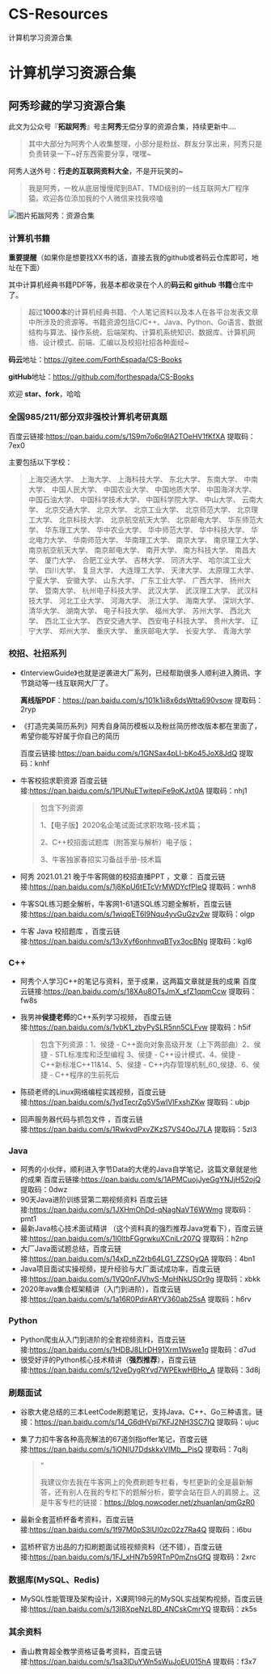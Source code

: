 # CS-Resources
计算机学习资源合集
# 计算机学习资源合集 

## 阿秀珍藏的学习资源合集

此文为公众号『**拓跋阿秀**』号主**阿秀**无偿分享的资源合集，持续更新中....

> 其中大部分为阿秀个人收集整理，小部分是粉丝、群友分享出来，阿秀只是负责转录一下~好东西需要分享，嘿嘿~

阿秀人送外号：**行走的互联网资料大全**，不是开玩笑的~

> 我是阿秀，一枚从底层慢慢爬到BAT、TMD级别的一线互联网大厂程序猿。欢迎各位添加我的个人微信来找我唠嗑

![图片](https://mmbiz.qpic.cn/mmbiz_png/BktAsjcTbXicNtmNAZGH36XzUNBniazW2VD9L777RqJsiaBG8Z1CzlCXZuGAusgrib7lDZoDkEmRiaQ8c3xicRXmp5SQ/640?wx_fmt=png&tp=webp&wxfrom=5&wx_lazy=1&wx_co=1)拓跋阿秀：资源合集

### 计算机书籍

**重要提醒**（如果你是想要找XX书的话，直接去我的github或者码云仓库即可，地址在下面）

其中计算机经典书籍PDF等，我基本都收录在个人的**码云和 github 书籍**仓库中了。

> 超过**1000本**的计算机经典书籍、个人笔记资料以及本人在各平台发表文章中所涉及的资源等。书籍资源包括C/C++、Java、Python、Go语言、数据结构与算法、操作系统、后端架构、计算机系统知识、数据库、计算机网络、设计模式、前端、汇编以及校招社招各种面经~
> 

**码云**地址：https://gitee.com/ForthEspada/CS-Books

**gitHub**地址：https://github.com/forthespada/CS-Books

欢迎 **star、fork**，哈哈

### 全国985/211/部分双非强校计算机考研真题

百度云链接:https://pan.baidu.com/s/1S9m7o6p9lA2TOeHV1fKfXA   提取码：7ex0

主要包括以下学校：

> 上海交通大学、 上海大学、 上海科技大学、 东北大学、 东南大学、 中南大学、 中国人民大学、 中国农业大学、 中国地质大学、 中国海洋大学、 中国石油大学、 中国科学技术大学、 中国科学院大学、 中山大学、 云南大学、 北京交通大学、 北京大学、 北京工业大学、 北京师范大学、 北京理工大学、 北京科技大学、 北京航空航天大学、 北京邮电大学、 华东师范大学、 华东理工大学、 华中农业大学、 华中师范大学、 华中科技大学、 华北电力大学、 华南师范大学、 华南理工大学、 南京大学、 南京理工大学、 南京航空航天大学、 南京邮电大学、 南开大学、 南方科技大学、 南昌大学、 厦门大学、 合肥工业大学、 吉林大学、 同济大学、 哈尔滨工业大学、 四川大学、 复旦大学、 大连理工大学、 天津大学、 太原理工大学、 宁夏大学、 安徽大学、 山东大学、 广东工业大学、 广西大学、 扬州大学、 暨南大学、 杭州电子科技大学、 武汉大学、 武汉理工大学、 武汉科技大学、 河北工业大学、 河海大学、 浙江大学、 海南大学、 深圳大学、 清华大学、 湖南大学、 电子科技大学、 福州大学、 苏州大学、 西北大学、 西北工业大学、 西安交通大学、 西安电子科技大学、 贵州大学、 辽宁大学、 郑州大学、 重庆大学、 重庆邮电大学、 长安大学、 青海大学

### 校招、社招系列

- 《InterviewGuide》也就是逆袭进大厂系列，已经帮助很多人顺利进入腾讯、字节跳动等一线互联网大厂了。

  **离线版PDF**：https://pan.baidu.com/s/101k1ii8x6dsWtta690vsow   提取码：2ryp

- 《打造完美简历系列》阿秀自身简历模板以及粉丝简历修改版本都在里面了，希望你能写好属于你自己的简历

  百度云链接:https://pan.baidu.com/s/1GNSax4pLl-bKo45JoX8JdQ   提取码：knhf

- 牛客校招求职资源  百度云链接:https://pan.baidu.com/s/1PUNuETwitepiFe9oKJxt0A   提取码：nhj1

  > 包含下列资源
  >
  > 1、【电子版】2020名企笔试面试求职攻略-技术篇；
  >
  > 2、C++校招面试题库（附答案与解析）电子版；
  >
  > 3、牛客独家春招实习备战手册-技术篇

- 阿秀 2021.01.21 晚于牛客网做的校招直播PPT ，文章： 百度云链接:https://pan.baidu.com/s/1j8KpU6tETcVrMWDYcfPIeQ   提取码：wnh8

- 牛客SQL练习题全解析，牛客网1-61道SQL练习题全解析，百度云链接:https://pan.baidu.com/s/1wiqqET6I9Nqu4yvGuGzv2w  提取码：olgp

- 牛客 Java 校招题库 ，百度云链接:https://pan.baidu.com/s/13vXyf6onhnvqBTyx3ocBNg  提取码：kgl6

### C++

- 阿秀个人学习C++的笔记与资料，至于成果，这两篇文章就是我的成果 百度云链接:https://pan.baidu.com/s/18XAu8OTsJmX_sfZ1qpmCcw  提取码：fw8s

- 我男神**侯捷老师**的C++系列学习视频，  百度云链接:https://pan.baidu.com/s/1vbK1_zbyPySLR5nn5CLFvw 提取码：h5if

  > 包含下列资源：1、侯捷 - C++面向对象高级开发（上下两部曲）2、侯捷 - STL标准库和泛型编程 3、侯捷 - C++设计模式、4、侯捷 - C++新标准C++11&14、5、侯捷 - C++内存管理机制_60_侯捷、6、侯捷 - C++程序的生前死后

- 陈硕老师的Linux网络编程实践视频，百度云链接:https://pan.baidu.com/s/1ydTecrZg5V5wIVlFxshZKw  提取码：ubjp

- 回声服务器代码与抓包文件 ，百度云链接:https://pan.baidu.com/s/1RwkvdPxvZKzS7VS4OoJ7LA  提取码：5zl3

### Java

- 阿秀的小伙伴，顺利进入字节Data的大佬的Java自学笔记，这篇文章就是他的成果 百度云链接:https://pan.baidu.com/s/1APMCuojJyeGgYNJjH52ojQ  提取码：0dwz
- 90天Java进阶训练营第二期视频资料  百度云链接:https://pan.baidu.com/s/1JXHmOhDd-qNagNaVT6WWmg  提取码：pmt1
- 最新Java核心技术面试精讲 （这个资料真的强烈推荐Java党看下），百度云链接:https://pan.baidu.com/s/1I0ltbFGgrwkuXCniLr207Q  提取码：h2np
- 大厂Java面试题总结，百度云链接:https://pan.baidu.com/s/14xD_nZ2rb64LG1_ZZSOyQA  提取码：4bn1
- Java项目面试实操视频，提升经验与大厂面试成功率，百度云链接:https://pan.baidu.com/s/1VQ0nFJVhvS-MpHNkUSOr9g  提取码：xbkk
- 2020年ava集合框架精讲（入门到进阶），百度云链接:https://pan.baidu.com/s/1a16R0PdirARYV360ab25sA  提取码：h6rv

### Python

- Python爬虫从入门到进阶的全套视频资料，百度云链接:https://pan.baidu.com/s/1HDBJ8LIrDH91Xrm1Wswe1g  提取码：d7ud
- 很受好评的Python核心技术精讲（**强烈推荐**），百度云链接:https://pan.baidu.com/s/12veDygRYvd7WPEkwHBHo_A  提取码：3d8j

### 刷题面试

- 谷歌大佬总结的三本LeetCode刷题笔记，支持Java、C++、Go三种语言。链接：https://pan.baidu.com/s/14_G6dHVpi7KFJ2NH3SC7IQ 提取码：ujuc

- 集了力扣牛客各种高亮解法的67道剑指offer笔记，百度云链接:https://pan.baidu.com/s/1iONlU7DdskkxVIMb__PisQ  提取码：7q8j

  > “
  >
  > 我建议你去我在牛客网上的免费刷题专栏看，专栏更新的全是最新解答，还有别人在我的专栏下的题解分析，要学会站在巨人的肩膀上。这是牛客专栏的链接：https://blog.nowcoder.net/zhuanlan/qmGzR0

- 最新全套蓝桥杯备考资料，百度云链接:https://pan.baidu.com/s/1f97M0pS3lUI0zc02z7Ra4Q  提取码：i6bu

- 蓝桥杯官方出品的力扣刷题面试班视频资料（还不错），百度云链接:https://pan.baidu.com/s/1FJ_xHN7b59RTnP0mZnsGfQ  提取码：2xrc

### 数据库(MySQL、Redis)

- MySQL性能管理及架构设计，X课网198元的MySQL实战架构视频，百度云链接:https://pan.baidu.com/s/13I8XpeNzL8D_4NCskCmrYQ  提取码：zk5s

### 其余资料

- 香山教育超全教学资格证备考资料，百度云链接:https://pan.baidu.com/s/1sa3IDuYWn5sWuJoEU015hA  提取码：f3x7



